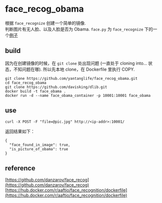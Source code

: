 # face_recog_obama

根据 `face_recognize` 创建一个简单的镜像.     
判断图片有无人脸、以及人脸是否为 Obama.
`face.py` 为 `face_recognize` 下的一个[例子](https://github.com/ageitgey/face_recognition/blob/master/examples/web_service_example.py)

## build
因为在创建镜像的时候，在 `git clone` 处出现问题 (一直处于 cloning into... 状态，不知问题在哪).
所以先本地 clone，在 Dockerfile 里执行 COPY.
```
git clone https://github.com/yantanglife/face_recog_obama.git
cd face_recog_obama
git clone https://github.com/davisking/dlib.git
docker build -t face_obama .
docker run -d --name face_obama_container -p 10001:10001 face_obama
```

## use
```
curl -X POST -F "file=@pic.jpg" http://<ip-addr>:10001/
```
返回结果如下：
```
{
  "face_found_in_image": true,
  "is_picture_of_obama": true
}

```

## reference
[https://github.com/danzarov/face_recog](https://github.com/danzarov/face_recog)
[https://hub.docker.com/r/aaftio/face_recognition/dockerfile](https://hub.docker.com/r/aaftio/face_recognition/dockerfile)